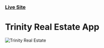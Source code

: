 ### [Live Site](https://trinity-realestate.vercel.app/)

# Trinity Real Estate App

![Trinity Real Estate](https://we.tl/t-CqTmrg4dl0)
